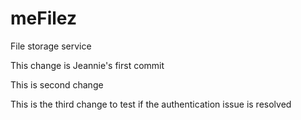 # meFilez

File storage service

This change is Jeannie's first commit

This is second change

This is the third change to test if the authentication issue is resolved